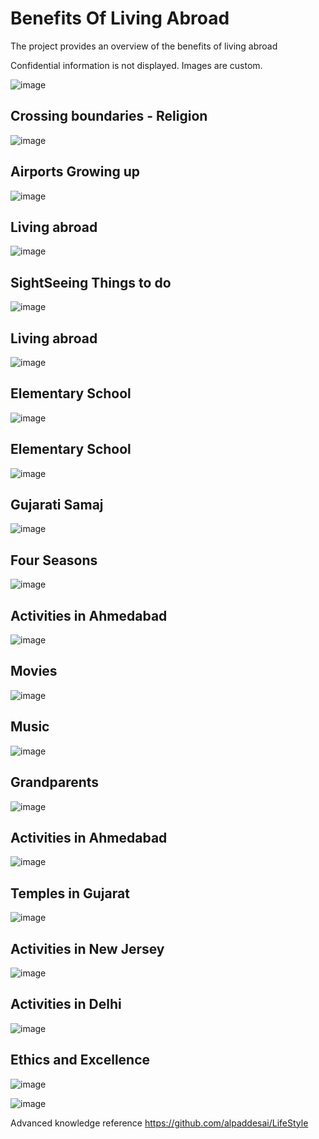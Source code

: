 # Benefits Of Living Abroad

The project provides an overview of the benefits of living abroad

Confidential information is not displayed. Images are custom.

![image](AdvantagesofLivingAbroad.png)

## Crossing boundaries - Religion
![image](Religion.jpg)

## Airports Growing up
![image](ChildHoodAirportsGrowingUp.jpg)

## Living abroad
![image](ChildhoodactivitiesinAmerica.jpg)

## SightSeeing Things to do
![image](SightSeeingThingsToDo.jpg)

## Living abroad
![image](ChildhoodBuildingRelationships.jpg)

## Elementary School
![image](ElementarySchoolsQuizzes.jpg)

## Elementary School
![image](ElementarySchoolsHomework.jpg)

## Gujarati Samaj
![image](GujaratiSamajEvents.jpg)

## Four Seasons
![image](FourSeasonsActivitiesKids.jpg)

## Activities in Ahmedabad
![image](ActivitiesinAhmedabad.jpg)

## Movies
![image](Movies.JPG)

## Music
![image](Music.JPG)

## Grandparents
![image](Grandparents.jpg)

## Activities in Ahmedabad
![image](ActivitiesinAhmedabadFamily.jpg)

## Temples in Gujarat
![image](HistoricalSites.JPG)

## Activities in New Jersey
![image](ActivitiesinNewJersey.jpg)

## Activities in Delhi
![image](TemplesInDelhi.JPG)

## Ethics and Excellence
![image](EthicsandExcellence.png)

![image](USCopyrightCertificate.png)

Advanced knowledge reference https://github.com/alpaddesai/LifeStyle
